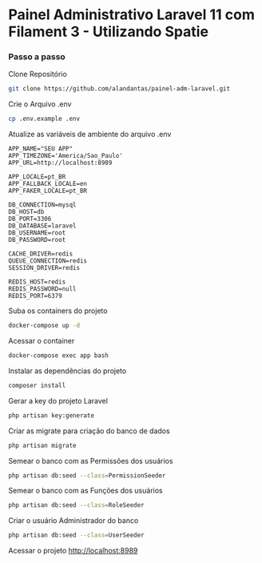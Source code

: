 
# Painel Administrativo Laravel 11 com Filament 3 - Utilizando Spatie

### Passo a passo
Clone Repositório
```sh
git clone https://github.com/alandantas/painel-adm-laravel.git
```


Crie o Arquivo .env
```sh
cp .env.example .env
```


Atualize as variáveis de ambiente do arquivo .env
```dosini
APP_NAME="SEU APP"
APP_TIMEZONE='America/Sao_Paulo'
APP_URL=http://localhost:8989

APP_LOCALE=pt_BR
APP_FALLBACK_LOCALE=en
APP_FAKER_LOCALE=pt_BR

DB_CONNECTION=mysql
DB_HOST=db
DB_PORT=3306
DB_DATABASE=laravel
DB_USERNAME=root
DB_PASSWORD=root

CACHE_DRIVER=redis
QUEUE_CONNECTION=redis
SESSION_DRIVER=redis

REDIS_HOST=redis
REDIS_PASSWORD=null
REDIS_PORT=6379
```


Suba os containers do projeto
```sh
docker-compose up -d
```


Acessar o container
```sh
docker-compose exec app bash
```


Instalar as dependências do projeto
```sh
composer install
```


Gerar a key do projeto Laravel
```sh
php artisan key:generate
```

Criar as migrate para criação do banco de dados
```sh
php artisan migrate
```

Semear o banco com as Permissões dos usuários
```sh
php artisan db:seed --class=PermissionSeeder
```


Semear o banco com as Funções dos usuários
```sh
php artisan db:seed --class=RoleSeeder
```

Criar o usuário Administrador do banco
```sh
php artisan db:seed --class=UserSeeder
```


Acessar o projeto
[http://localhost:8989](http://localhost:8989)
